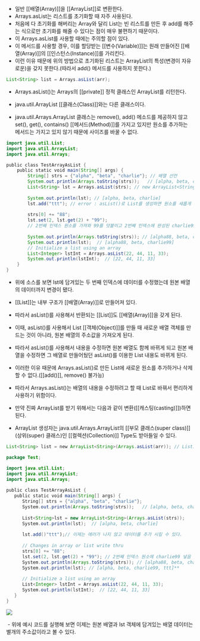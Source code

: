 - 일반 [[배열(Array)]]을 [[ArrayList]]로 변환한다. 
- Arrays.asList는 리스트를 초기화할 때 자주 사용된다.
- 처음에 다 초기화를 해버리는 Array와 달리 List는 빈 리스트를 만든 후 add를 해주는 식으로만 초기화를 해줄 수 있다는 점이 매우 불편하기 때문이다.
- 이 Arrays.asList를 사용할 때에는 주의할 점이 있다.
- 이 메서드를 사용할 경우, 이를 할당받는 [[변수(Variable)]]는 원래 만들어진 [[배열(Array)]]의 [[인스턴스(Instance)]]를 가리킨다.
- 이런 이유 때문에 위의 방법으로 초기화된 리스트는 ArrayList의 특성(변경이 자유로운)을 갖지 못한다.(따라서 add() 메서드를 사용하지 못한다.)

```java
List<String> list = Arrays.asList(arr);
```

- Arrays.asList()는 Arrays의 [[private]] 정적 클래스인 ArrayList를 리턴한다. 

- java.util.ArrayList [[클래스(Class)]]와는 다른 클래스이다.
- java.util.Arrays.ArrayList 클래스는 remove(), add() 메소드를 제공하지 않고 set(), get(), contains() [[메서드(Method)]]를 가지고 있지만 원소를 추가하는 메서드는 가지고 있지 않기 때문에 사이즈를 바꿀 수 없다.

```java
import java.util.List;  
import java.util.ArrayList;  
import java.util.Arrays; 

public class TestArrayAsList {  
	public static void main(String[] args) {  
		String[] strs = {"alpha", "beta", "charlie"}; // 배열 선언
		System.out.println(Arrays.toString(strs));   // [alpha, beta, charlie] 
		List<String> lst = Arrays.asList(strs); // new ArrayList<String>(); 대신에 사용
		  
		System.out.println(lst); // [alpha, beta, charlie] 
		lst.add("ttt"); // error : asList()로 List를 생성하면 원소를 새롭게 추가할 수 없음
		
		strs[0] += "88";  
		lst.set(2, lst.get(2) + "99");  
		// 2번째 인덱스 원소를 가져와 99를 덧붙이고 2번째 인덱스에 완성된 charlie99 넣음
		
		System.out.println(Arrays.toString(strs)); // [alpha88, beta, charlie99]  
		System.out.println(lst);  // [alpha88, beta, charlie99]
		// Initialize a list using an array 
		List<Integer> lstInt = Arrays.asList(22, 44, 11, 33); 
		System.out.println(lstInt);  // [22, 44, 11, 33] 
	}
}
```

- 위에 소스를 보면 lst에 담겨있는 두 번째 인덱스에 데이터를 수정했는데 원본 배열의 데이터까지 변경이 됐다.

- [[List]]는 내부 구조가 [[배열(Array)]]로 만들어져 있다. 
- 따라서 asList()를 사용해서 반환되는 [[List]]도 [[배열(Array)]]을 갖게 된다.  
  
- 이때, asList()를 사용해서 List [[객체(Object)]]를 만들 때 새로운 배열 객체를 만드는 것이 아니라, 원본 배열의 주소값을 가져오게 된다. 
- 따라서 asList()를 사용해서 내용을 수정하면 원본 배열도 함께 바뀌게 되고 원본 배열을 수정하면 그 배열로 만들어뒀던 asList()를 이용한 List 내용도 바뀌게 된다.

- 이러한 이유 때문에 Arrays.asList()로 만든 List에 새로운 원소를 추가하거나 삭제 할 수 없다.([[add()]], remove() 불가능)
- 따라서 Arrays.asList()는 배열의 내용을 수정하려고 할 때 List로 바꿔서 편리하게 사용하기 위함이다.
  
  
- 만약 진짜 ArrayList를 받기 위해서는 다음과 같이 변환([[캐스팅(casting)]])하면 된다.  
- ArrayList 생성자는 java.util.Arrays.ArrayList의 [[부모 클래스(super class)]](상위(super) 클래스)인 [[컬렉션(Collection)]] Type도 받아들일 수 있다.

```java
List<String> list = new ArrayList<String>(Arrays.asList(arr)); // List로 업캐스팅
```

```java
package Test;  

import java.util.List;  
import java.util.ArrayList;  
import java.util.Arrays;  
   
public class TestArrayAsList {  
   public static void main(String[] args) {  
      String[] strs = {"alpha", "beta", "charlie"};  
      System.out.println(Arrays.toString(strs));   // [alpha, beta, charlie]  
   
      List<String>lst = new ArrayList<String>(Arrays.asList(strs)); 
      System.out.println(lst);  // [alpha, beta, charlie]  
   
      lst.add()"ttt");// 이제는 에러가 나지 않고 데이터를 추가 시킬 수 있다.
   
      // Changes in array or list write thru  
      strs[0] += "88";  
      lst.set(2, lst.get(2) + "99"); // 2번째 인덱스 원소에 charlie99 넣음  
      System.out.println(Arrays.toString(strs)); // [alpha88, beta, charlie]
      System.out.println(lst); // [alpha, beta, charlie99, ttt]**  
   
      // Initialize a list using an array  
      List<Integer> lstInt = Arrays.asList(22, 44, 11, 33);  
      System.out.println(lstInt);  // [22, 44, 11, 33]  
   }  
}  
```

![](https://mblogthumb-phinf.pstatic.net/MjAxNzExMTVfNDYg/MDAxNTEwNjcyNjM0NDg0.-Q-Pmib7MEgYa1sNQ-PkIYFJ-7-z2-D4l2BcmCA8ScYg.r72XeY_Dk1p32rzM_Ed9Ksqb2cXWP_PTQPfrzZdL2CMg.PNG.roropoly1/2017-11-15_00%3B11%3B21.PNG?type=w800)

 - 위에 예시 코드를 실행해 보면 이제는 원본 배열과 lst 객체에 담겨있는 배열 데이터는 별개의 주소값이라고 볼 수 있다.